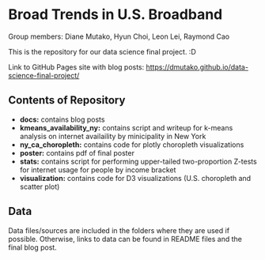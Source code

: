 # Broad Trends in U.S. Broadband
Group members: Diane Mutako, Hyun Choi, Leon Lei, Raymond Cao

This is the repository for our data science final project. :D

Link to GitHub Pages site with blog posts: https://dmutako.github.io/data-science-final-project/

## Contents of Repository
  - **docs:** contains blog posts
  - **kmeans_availability_ny:** contains script and writeup for k-means analysis on internet availaility by minicipality in New York
  - **ny_ca_choropleth:** contains code for plotly choropleth visualizations
  - **poster:** contains pdf of final poster
  - **stats:** contains script for performing upper-tailed two-proportion Z-tests for internet usage for people by income bracket
  - **visualization:** contains code for D3 visualizations (U.S. choropleth and scatter plot)

## Data
Data files/sources are included in the folders where they are used if possible. Otherwise, links to data can be found in README files and the final blog post.
